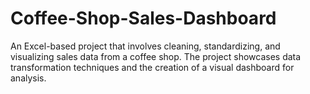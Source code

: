 # Coffee-Shop-Sales-Dashboard
An Excel-based project that involves cleaning, standardizing, and visualizing sales data from a coffee shop. The project showcases data transformation techniques and the creation of a visual dashboard for analysis.
